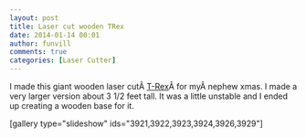 ```yaml
---
layout: post
title: Laser cut wooden TRex
date: 2014-01-14 00:01
author: funvill
comments: true
categories: [Laser Cutter]
---
```

I made this giant wooden laser cutÂ <a href="http://www.thingiverse.com/thing:169993">T-Rex</a>Â for myÂ nephew xmas. I made a very larger version about 3 1/2 feet tall. It was a little unstable and I ended up creating a wooden base for it.

[gallery type="slideshow" ids="3921,3922,3923,3924,3926,3929"]
